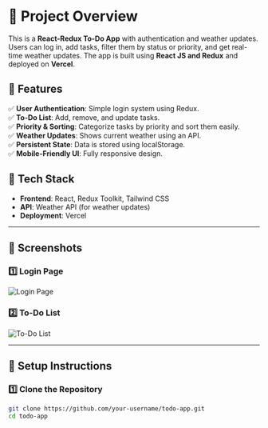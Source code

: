 # 📝 Project Overview

This is a **React-Redux To-Do App** with authentication and weather updates. Users can log in, add tasks, filter them by status or priority, and get real-time weather updates. The app is built using **React JS and Redux** and deployed on **Vercel**.

## 📌 Features

✅ **User Authentication**: Simple login system using Redux.  
✅ **To-Do List**: Add, remove, and update tasks.  
✅ **Priority & Sorting**: Categorize tasks by priority and sort them easily.  
✅ **Weather Updates**: Shows current weather using an API.  
✅ **Persistent State**: Data is stored using localStorage.  
✅ **Mobile-Friendly UI**: Fully responsive design.  

## 🚀 Tech Stack

- **Frontend**: React, Redux Toolkit, Tailwind CSS  
- **API**: Weather API (for weather updates)  
- **Deployment**: Vercel  

---

## 📸 Screenshots

### 1️⃣ Login Page  
![Login Page](https://raw.githubusercontent.com/your-username/todo-app/main/path-to-login-image.png)  

### 2️⃣ To-Do List  
![To-Do List](https://raw.githubusercontent.com/your-username/todo-app/main/path-to-todo-list-image.png)  

---

## 🚀 Setup Instructions

### 1️⃣ Clone the Repository
```bash
git clone https://github.com/your-username/todo-app.git
cd todo-app
